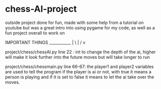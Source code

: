 # chess-AI-project

outside project done for fun, made with some help from a tutorial on youtube but was a great intro into using pygame for my code, as well as a fun project overall to work on

IMPORTANT THINGS ___________
                            |
                          \ | /
                            v

                
project/chess/chessAI.py line 22 : int to change the depth of the ai, higher will make it look further into the future moves but will take longer to run

project/chess/chessmain.py line 66-67:
the player1 and player2 variables are used to tell the program if the player is ai or not, with true it means a person is playing and if it is set to false it means to let the ai take over the moves.
